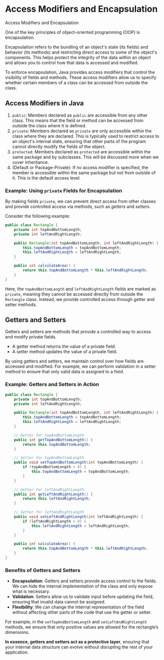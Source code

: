 # Access Modifiers and Encapsulation
Access Modifiers and Encapsulation

One of the key principles of object-oriented programming (OOP) is encapsulation.

Encapsulation refers to the bundling of an object's state (its fields) and behavior (its methods) and restricting direct access to some of the object's components. This helps protect the integrity of the data within an object and allows you to control how that data is accessed and modified.

To enforce encapsulation, Java provides access modifiers that control the visibility of fields and methods. These access modifiers allow us to specify whether certain members of a class can be accessed from outside the class.

## Access Modifiers in Java

1.	`public`: Members declared as `public` are accessible from any other class. This means that the field or method can be accessed from outside the class where it is defined.
2.	`private`: Members declared as `private` are only accessible within the class where they are declared. This is typically used to restrict access to an object's internal state, ensuring that other parts of the program cannot directly modify the fields of the object.
3.	`protected`: Members declared as `protected` are accessible within the same package and by subclasses. This will be discussed more when we cover inheritance.
4.	(Default or Package-Private): If no access modifier is specified, the member is accessible within the same package but not from outside of it. This is the default access level.

### Example: Using `private` Fields for Encapsulation

By making fields `private`, we can prevent direct access from other classes and provide controlled access via methods, such as *getters* and *setters*.

Consider the following example:
```java
public class Rectangle {
    private int topAndBottomLength;
    private int leftAndRightLength;

    public Rectangle(int topAndBottomLength, int leftAndRightLength) {
        this.topAndBottomLength = topAndBottomLength;
        this.leftAndRightLength = leftAndRightLength;
    }

    public int calculateArea() {
        return this.topAndBottomLength * this.leftAndRightLength;
    }
}
```
Here, the `topAndBottomLength` and `leftAndRightLength` fields are marked as `private`, meaning they cannot be accessed directly from outside the `Rectangle` class. Instead, we provide controlled access through getter and setter methods.

## Getters and Setters

Getters and setters are methods that provide a controlled way to access and modify private fields.

- A getter method returns the value of a private field.
- A setter method updates the value of a private field.

By using getters and setters, we maintain control over how fields are accessed and modified. For example, we can perform validation in a setter method to ensure that only valid data is assigned to a field.

### Example: Getters and Setters in Action
```java
public class Rectangle {
    private int topAndBottomLength;
    private int leftAndRightLength;

    public Rectangle(int topAndBottomLength, int leftAndRightLength) {
        this.topAndBottomLength = topAndBottomLength;
        this.leftAndRightLength = leftAndRightLength;
    }

    // Getter for topAndBottomLength
    public int getTopAndBottomLength() {
        return this.topAndBottomLength;
    }

    // Setter for topAndBottomLength
    public void setTopAndBottomLength(int topAndBottomLength) {
        if (topAndBottomLength > 0) {
            this.topAndBottomLength = topAndBottomLength;
        }
    }

    // Getter for leftAndRightLength
    public int getLeftAndRightLength() {
        return this.leftAndRightLength;
    }

    // Setter for leftAndRightLength
    public void setLeftAndRightLength(int leftAndRightLength) {
        if (leftAndRightLength > 0) {
            this.leftAndRightLength = leftAndRightLength;
        }
    }

    public int calculateArea() {
        return this.topAndBottomLength * this.leftAndRightLength;
    }
}
```
### Benefits of Getters and Setters

- **Encapsulation**: Getters and setters provide access control to the fields. We can hide the internal implementation of the class and only expose what is necessary.
- **Validation**: Setters allow us to validate input before updating the field, ensuring that invalid data cannot be assigned.
- **Flexibility**: We can change the internal representation of the field without affecting other parts of the code that use the getter or setter.

For example, in the `setTopAndBottomLength` and `setLeftAndRightLength` methods, we ensure that only positive values are allowed for the rectangle’s dimensions.

**In essence, getters and setters act as a protective layer**, ensuring that your internal data structure can evolve without disrupting the rest of your application.
